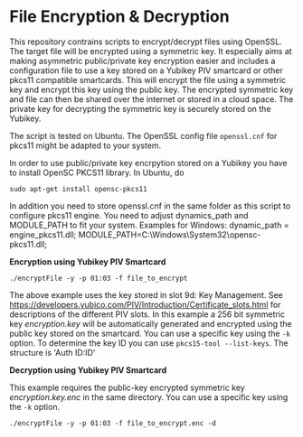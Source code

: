 # File Encryption & Decryption

This repository contrains scripts to encrypt/decrypt files using OpenSSL. The target file will be encrypted using a symmetric key. It especially aims at making asymmetric public/private key encryption easier and includes a configuration file to use a key stored on a Yubikey PIV smartcard or other pkcs11 compatible smartcards. This will encrypt the file using a symmetric key and encrypt this key using the public key. The encrypted symmetric key and file can then be shared over the internet or stored in a cloud space. The private key for decrypting the symmetric key is securely stored on the Yubikey.

The script is tested on Ubuntu. The OpenSSL config file `openssl.cnf` for pkcs11 might be adapted to your system.

In order to use public/private key encrpytion stored on a Yubikey you have to install OpenSC PKCS11 library. In Ubuntu, do
```
sudo apt-get install opensc-pkcs11
```

In addition you need to store openssl.cnf in the same folder as this script to configure pkcs11 engine. You need to adjust dynamics_path and MODULE_PATH to fit your system. Examples for Windows: dynamic_path = engine_pkcs11.dll; MODULE_PATH=C:\\Windows\\System32\\opensc-pkcs11.dll;

**Encryption using Yubikey PIV Smartcard**
```
./encryptFile -y -p 01:03 -f file_to_encrypt
```
The above example uses the key stored in slot 9d: Key Management. See https://developers.yubico.com/PIV/Introduction/Certificate_slots.html for descriptions of the different PIV slots. In this example a 256 bit symmetric key *encryption.key* will be automatically generated and encrypted using the public key stored on the smartcard. You can use a specific key using the `-k` option. To determine the key ID you can use `pkcs15-tool --list-keys`. The structure is 'Auth ID:ID'

**Decryption using Yubikey PIV Smartcard**

This example requires the public-key encrypted symmetric key *encryption.key.enc* in the same directory. You can use a specific key using the `-k` option.
```
./encryptFile -y -p 01:03 -f file_to_encrypt.enc -d
```
